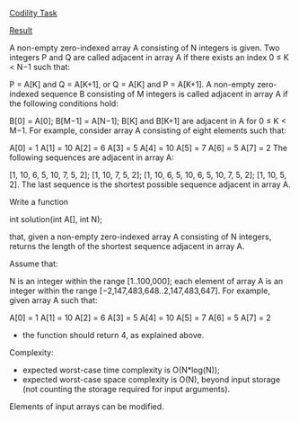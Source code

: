 [Codility Task](https://codility.com/programmers/challenges/iota2011/)

[Result](https://codility.com/demo/results/trainingRH4QEQ-3NM/)

A non-empty zero-indexed array A consisting of N integers is given. Two integers P and Q are called adjacent in array A if there exists an index 0 ≤ K < N−1 such that:

P = A[K] and Q = A[K+1], or
Q = A[K] and P = A[K+1].
A non-empty zero-indexed sequence B consisting of M integers is called adjacent in array A if the following conditions hold:

B[0] = A[0];
B[M−1] = A[N−1];
B[K] and B[K+1] are adjacent in A for 0 ≤ K < M−1.
For example, consider array A consisting of eight elements such that:

A[0] = 1    A[1] = 10    A[2] = 6
A[3] = 5    A[4] = 10    A[5] = 7
A[6] = 5    A[7] = 2
The following sequences are adjacent in array A:

[1, 10, 6, 5, 10, 7, 5, 2];
[1, 10, 7, 5, 2];
[1, 10, 6, 5, 10, 6, 5, 10, 7, 5, 2];
[1, 10, 5, 2].
The last sequence is the shortest possible sequence adjacent in array A.

Write a function

int solution(int A[], int N);

that, given a non-empty zero-indexed array A consisting of N integers, returns the length of the shortest sequence adjacent in array A.

Assume that:

N is an integer within the range [1..100,000];
each element of array A is an integer within the range [−2,147,483,648..2,147,483,647].
For example, given array A such that:

A[0] = 1    A[1] = 10    A[2] = 6
A[3] = 5    A[4] = 10    A[5] = 7
A[6] = 5    A[7] = 2

* the function should return 4, as explained above.

Complexity:

* expected worst-case time complexity is O(N*log(N));
* expected worst-case space complexity is O(N), beyond input storage (not counting the storage required for input arguments).

Elements of input arrays can be modified.